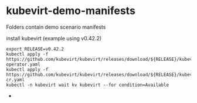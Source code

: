 # kubevirt-demo-manifests

Folders contain demo scenario manifests

install kubevirt (example using v0.42.2)

```
export RELEASE=v0.42.2
kubectl apply -f https://github.com/kubevirt/kubevirt/releases/download/${RELEASE}/kubevirt-operator.yaml
kubectl apply -f https://github.com/kubevirt/kubevirt/releases/download/${RELEASE}/kubevirt-cr.yaml
kubectl -n kubevirt wait kv kubevirt --for condition=Available

```

-

